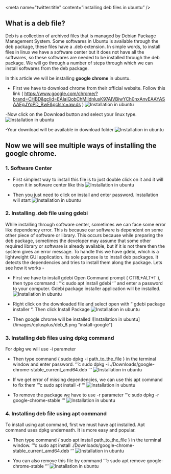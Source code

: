 <meta name="twitter:title" content=”Installing deb files in ubuntu” />


## What is a deb file?
Deb is a collection of archived files that is managed by Debian Package Management System. Some softwares in Ubuntu is available through the deb package, these files have a .deb extension. In simple words, to install files in linux we have a software center but it does not have all the softwares, so these softwares are needed to be installed through the deb package. We will go through a number of steps through which we can install softwares from the deb package.

In this article we will be installing **google chrome** in ubuntu.

- First we have to download chrome from their official website. Follow this link ( https://www.google.com/chrome/?brand=CHBD&gclid=EAIaIQobChMIldnlusK97AIVBiwYCh0nxAnvEAAYASAAEgJYoPD_BwE&gclsrc=aw.ds )
![Installation in ubuntu](/images/cplusplus/deb_1.png "download")

-Now click on the Download button and select your linux type.
![Installation in ubuntu](/images/cplusplus/deb_2.png "download-start")

-Your download will be available in download folder
![Installation in ubuntu](/images/cplusplus/deb_3.png "folder")

## Now we will see multiple ways of installing the google chrome.

### 1. Software Center
- First simplest way to install this file is to just double click on it and it will open it in software center like this
![Installation in ubuntu](/images/cplusplus/deb_4.png "software-center")

- Then you just need to click on install and enter password. Installation will start 
![Installation in ubuntu](/images/cplusplus/deb_5.png "install-start")


### 2. Installing .deb file using gdebi
While installing through software center, sometimes we can face some error like dependency error. This is because our software is dependent on some other piece of software or library. This occurs because while preparing the deb package, sometimes the developer may assume that some other required library or software is already available, but if it is not there then the system gives an error message.
To handle this we have gdebi, which is a lightweight GUI application.
Its sole purpose is to install deb packages. It detects the dependencies and tries to install them along the package. Lets see how it works - 

- First we have to install gdebi
Open Command prompt ( CTRL+ALT+T ), then type command :
‘’’c
sudo apt install gdebi
‘’’
and enter a password to your computer. Gdebi package installer application will be installed.
![Installation in ubuntu](/images/cplusplus/deb_6.png "gdebi")

- Right click on the downloaded file and select open with “ gdebi package installer “. Then click Install Package
![Installation in ubuntu](/images/cplusplus/deb_7.png "install")

- Then google chrome will be installed
![Installation in ubuntu](/images/cplusplus/deb_8.png “install-google")

### 3. Installing deb files using dpkg command
For dpkg we will use -i parameter

- Then type command { sudo dpkg -i path_to_the_file } in the terminal window and enter password.
‘’’c
sudo dpkg -i ./Downloads/google-chrome-stable_current_amd64.deb 
‘’’
![Installation in ubuntu](/images/cplusplus/deb_11.png "install-through-dpkg")

- If we get error of missing dependencies, we can use this apt command to fix them
‘’’c
sudo apt install -f
‘’’
![Installation in ubuntu](/images/cplusplus/deb_12.png "fix")

- To remove the package we have to use -r parameter
‘’’c
sudo dpkg -r google-chrome-stable
‘’’
![Installation in ubuntu](/images/cplusplus/deb_13.png "remove")

### 4. Installing deb file using apt command
To install using apt command, first we must have apt installed. Apt command uses dpkg underneath. It is more easy and popular.

- Then type command { sudo apt install path_to_the_file } in the terminal window.
‘’’c
sudo apt install ./Downloads/google-chrome-stable_current_amd64.deb 
‘’’
![Installation in ubuntu](/images/cplusplus/deb_9.png "install-through-apt")

- You can also remove this file by command
‘’’c
sudo apt remove google-chrome-stable
‘’’
![Installation in ubuntu](/images/cplusplus/deb_10.png "remove-through-apt")



